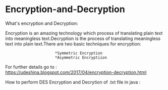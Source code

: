 # Encryption-and-Decryption

What's encryption and Decryption:

Encryption is an amazing technology which process of translating plain text into meaningless text.Decryption is the process of translating meaningless text into plain text.There are two basic techniques for encryption:

                          *Symmetric Encryption
                          *Asymmetric Encryptiion
                          
For further details go to : https://udeshina.blogspot.com/2017/04/encryption-decryption.html

How to perform DES Encryption and Decrytion of .txt file in java :


                          
                          
